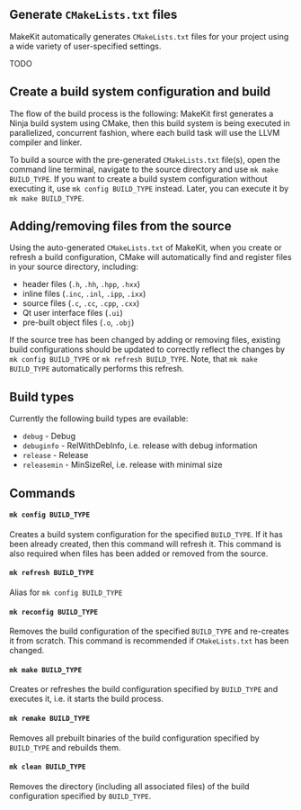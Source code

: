 ## Generate `CMakeLists.txt` files

MakeKit automatically generates `CMakeLists.txt` files for your project using a wide variety of user-specified settings.

TODO

## Create a build system configuration and build

The flow of the build process is the following: MakeKit first generates a Ninja build system using CMake, then this build system is being executed in parallelized, concurrent fashion, where each build task will use the LLVM compiler and linker.

To build a source with the pre-generated `CMakeLists.txt` file(s), open the command line terminal, navigate to the source directory and use `mk make BUILD_TYPE`. If you want to create a build system configuration without executing it, use `mk config BUILD_TYPE` instead. Later, you can execute it by `mk make BUILD_TYPE`.

## Adding/removing files from the source

Using the auto-generated `CMakeLists.txt` of MakeKit, when you create or refresh a build configuration, CMake will automatically find and register files in your source directory, including:

- header files (`.h`, `.hh`, `.hpp`, `.hxx`)
- inline files (`.inc`, `.inl`, `.ipp`, `.ixx`)
- source files (`.c`, `.cc`, `.cpp`, `.cxx`)
- Qt user interface files (`.ui`)
- pre-built object files (`.o`, `.obj`)

If the source tree has been changed by adding or removing files, existing build configurations should be updated to correctly reflect the changes by `mk config BUILD_TYPE` or `mk refresh BUILD_TYPE`. Note, that `mk make BUILD_TYPE` automatically performs this refresh.

## Build types

Currently the following build types are evailable:

- `debug` - Debug
- `debuginfo` - RelWithDebInfo, i.e. release with debug information
- `release` - Release
- `releasemin` - MinSizeRel, i.e. release with minimal size

## Commands

#### `mk config BUILD_TYPE`

Creates a build system configuration for the specified `BUILD_TYPE`. If it has been already created, then this command will refresh it. This command is also required when files has been added or removed from the source.

#### `mk refresh BUILD_TYPE`

Alias for `mk config BUILD_TYPE`

#### `mk reconfig BUILD_TYPE`

Removes the build configuration of the specified `BUILD_TYPE` and re-creates it from scratch. This command is recommended if `CMakeLists.txt` has been changed.

#### `mk make BUILD_TYPE`

Creates or refreshes the build configuration specified by `BUILD_TYPE` and executes it, i.e. it starts the build process.

#### `mk remake BUILD_TYPE`

Removes all prebuilt binaries of the build configuration specified by `BUILD_TYPE` and rebuilds them.

#### `mk clean BUILD_TYPE`

Removes the directory (including all associated files) of the build configuration specified by `BUILD_TYPE`.
